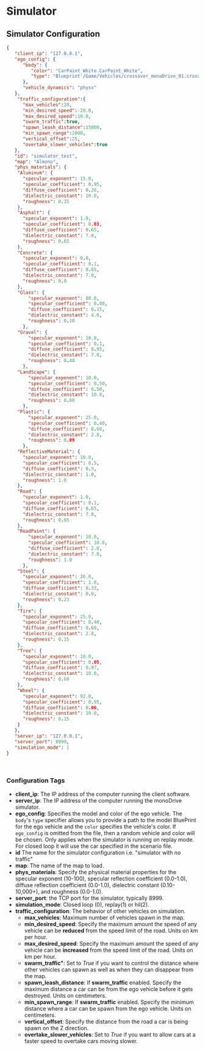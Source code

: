 # Simulator
 
## Simulator Configuration

``` json
{
   "client_ip": "127.0.0.1",
   "ego_config": {
      "body": {
         "color": "CarPaint_White.CarPaint_White",
         "type": "Blueprint'/Game/Vehicles/crossover_monoDrive_01.crossover_monoDrive_01_C'"
      },
      "vehicle_dynamics": "physx"
   },
    "traffic_configuration":{	
      "max_vehicles":20,	
      "min_desired_speed":-20.0,	
      "max_desired_speed":10.0,	
      "swarm_traffic":true,	
      "spawn_leash_distance":15000,	
      "min_spawn_range":2000,	
      "vertical_offset":25,	
      "overtake_slower_vehicles":true	
   },
   "id": "simulator_test",
   "map": "Almono",
   "phys_materials": {
    "Aluminum": {
      "specular_exponent": 15.0,
      "specular_coefficient": 0.95,
      "diffuse_coefficient": 0.26,
      "dielectric_constant": 10.0,
      "roughness": 0.15
    },
    "Asphalt": {
      "specular_exponent": 1.0,
      "specular_coefficient": 0.03,
      "diffuse_coefficient": 0.65,
      "dielectric_constant": 7.0,
      "roughness": 0.65
    },
    "Concrete": {
      "specular_exponent": 0.0,
      "specular_coefficient": 0.1,
      "diffuse_coefficient": 0.65,
      "dielectric_constant": 7.0,
      "roughness": 0.0
    },
    "Glass": {
        "specular_exponent": 80.0,
        "specular_coefficient": 0.80,
        "diffuse_coefficient": 0.15,
        "dielectric_constant": 4.0,
        "roughness": 0.10
      },
    "Gravel": {
        "specular_exponent": 10.0,
        "specular_coefficient": 0.1,
        "diffuse_coefficient": 0.95,
        "dielectric_constant": 7.0,
        "roughness": 0.48
      },
    "LandScape": {
        "specular_exponent": 10.0,
        "specular_coefficient": 0.50,
        "diffuse_coefficient": 0.50,
        "dielectric_constant": 10.0,
        "roughness": 0.60
      },
    "Plastic": {
        "specular_exponent": 25.0,
        "specular_coefficient": 0.40,
        "diffuse_coefficient": 0.60,
        "dielectric_constant": 2.8,
        "roughness": 0.09
      },
    "ReflectiveMaterial": {
      "specular_exponent": 10.0,
      "specular_coefficient": 0.5,
      "diffuse_coefficient": 0.5,
      "dielectric_constant": 1.0,
      "roughness": 1.0
    },
    "Road": {
      "specular_exponent": 1.0,
      "specular_coefficient": 0.1,
      "diffuse_coefficient": 0.65,
      "dielectric_constant": 7.0,
      "roughness": 0.65
    },
    "RoadPaint": {
        "specular_exponent": 10.0,
        "specular_coefficient": 10.0,
        "diffuse_coefficient": 2.0,
        "dielectric_constant": 7.0,
        "roughness": 1.0
      },
    "Steel": {
      "specular_exponent": 26.0,
      "specular_coefficient": 1.0,
      "diffuse_coefficient": 0.33,
      "dielectric_constant": 0.0,
      "roughness": 0.23
    },
    "Tire": {
      "specular_exponent": 25.0,
      "specular_coefficient": 0.40,
      "diffuse_coefficient": 0.60,
      "dielectric_constant": 2.8,
      "roughness": 0.15
    },
    "Tree": {
      "specular_exponent": 10.0,
      "specular_coefficient": 0.05,
      "diffuse_coefficient": 0.97,
      "dielectric_constant": 10.0,
      "roughness": 0.60
    },
    "Wheel": {
      "specular_exponent": 92.0,
      "specular_coefficient": 0.95,
      "diffuse_coefficient": 0.06,
      "dielectric_constant": 10.0,
      "roughness": 0.15
    }
   },
   "server_ip": "127.0.0.1",
   "server_port": 8999,
   "simulation_mode": 1
}
```
<p>&nbsp;</p>

### Configuration Tags

- **client_ip**: The IP address of the computer running the client software. 
- **server_ip**: The IP address of the computer running the monoDrive simulator. 
- **ego_config**: Specifies the model and color of the ego vehicle. The `body`'s `type` specifier allows you to provide a path to the model BluePrint for the ego vehicle and the `color` specifies the vehicle's color. If `ego_config` is omitted from the file, then a random vehicle and color will be chosen. Only applies when the simulator is running on replay mode. For closed loop it will use the car specified in the scenario file.
- **id** The name for the simulator configuration i.e. "simulator with no traffic"
- **map**: The name of the map to load.
- **phys_materials**: Specify the physical material properties for the specular exponent (10-100), specular reflection coefficient (0.0-1.0), diffuse reflection coefficient (0.0-1.0), dielectric constant (0.10-10,000+), and roughness (0.0-1.0).
- **server_port**: the TCP port for the simulator, typically 8999.
- **simulation_mode**: Closed loop (0), replay(1) or hil(2).
- **traffic_configuration**: The behavior of other vehicles on simulation. 
  - **max_vehicles**: Maximum number of vehicles spawn in the map.
  - **min_desired_speed**: Specify the maximum amount the speed of any vehicle can be **reduced** from the speed limit of the road.  Units on km per hour.
  - **max_desired_speed**: Specify the maximum amount the speed of any vehicle can be **increased** from the speed limit of the road. Units on km per hour.
  - **swarm_traffic"**: Set to *True* if you want to control the distance where other vehicles can spawn as well as when they can disappear from the map.
  - **spawn_leash_distance**: If **swarm_traffic** enabled. Specify the maximum distance a car can be from the ego vehicle before it gets destroyed. Units on centimeters.
  - **min_spawn_range**: If **swarm_traffic** enabled. Specify the minimum distance where a car can be spawn from the ego vehicle. Units on centimeters.
  - **vertical_offset**: Specify the distance from the road a car is being spawn on the Z direction.
  - **overtake_slower_vehicles**: Set to *True* if you want to allow cars at a faster speed to overtake cars moving slower. 

<p>&nbsp;</p>
